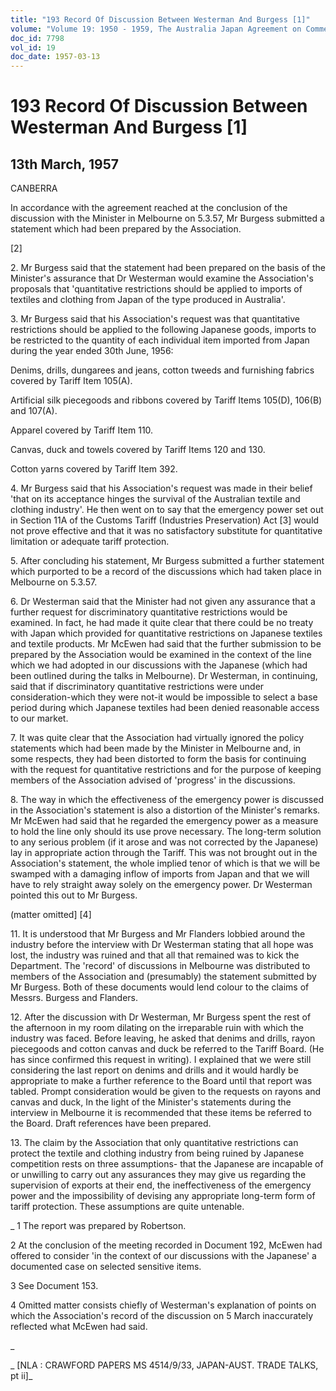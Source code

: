 ```yaml
---
title: "193 Record Of Discussion Between Westerman And Burgess [1]"
volume: "Volume 19: 1950 - 1959, The Australia Japan Agreement on Commerce"
doc_id: 7798
vol_id: 19
doc_date: 1957-03-13
---
```


# 193 Record Of Discussion Between Westerman And Burgess [1]

## 13th March, 1957

CANBERRA

In accordance with the agreement reached at the conclusion of the discussion with the Minister in Melbourne on 5.3.57, Mr Burgess submitted a statement which had been prepared by the Association.

[2]

2\. Mr Burgess said that the statement had been prepared on the basis of the Minister's assurance that Dr Westerman would examine the Association's proposals that 'quantitative restrictions should be applied to imports of textiles and clothing from Japan of the type produced in Australia'.

3\. Mr Burgess said that his Association's request was that quantitative restrictions should be applied to the following Japanese goods, imports to be restricted to the quantity of each individual item imported from Japan during the year ended 30th June, 1956:

Denims, drills, dungarees and jeans, cotton tweeds and furnishing fabrics covered by Tariff Item 105(A).

Artificial silk piecegoods and ribbons covered by Tariff Items 105(D), 106(B) and 107(A).

Apparel covered by Tariff Item 110.

Canvas, duck and towels covered by Tariff Items 120 and 130.

Cotton yarns covered by Tariff Item 392.

4\. Mr Burgess said that his Association's request was made in their belief 'that on its acceptance hinges the survival of the Australian textile and clothing industry'. He then went on to say that the emergency power set out in Section 11A of the Customs Tariff (Industries Preservation) Act [3] would not prove effective and that it was no satisfactory substitute for quantitative limitation or adequate tariff protection.

5\. After concluding his statement, Mr Burgess submitted a further statement which purported to be a record of the discussions which had taken place in Melbourne on 5.3.57.

6\. Dr Westerman said that the Minister had not given any assurance that a further request for discriminatory quantitative restrictions would be examined. In fact, he had made it quite clear that there could be no treaty with Japan which provided for quantitative restrictions on Japanese textiles and textile products. Mr McEwen had said that the further submission to be prepared by the Association would be examined in the context of the line which we had adopted in our discussions with the Japanese (which had been outlined during the talks in Melbourne). Dr Westerman, in continuing, said that if discriminatory quantitative restrictions were under consideration-which they were not-it would be impossible to select a base period during which Japanese textiles had been denied reasonable access to our market.

7\. It was quite clear that the Association had virtually ignored the policy statements which had been made by the Minister in Melbourne and, in some respects, they had been distorted to form the basis for continuing with the request for quantitative restrictions and for the purpose of keeping members of the Association advised of 'progress' in the discussions.

8\. The way in which the effectiveness of the emergency power is discussed in the Association's statement is also a distortion of the Minister's remarks. Mr McEwen had said that he regarded the emergency power as a measure to hold the line only should its use prove necessary. The long-term solution to any serious problem (if it arose and was not corrected by the Japanese) lay in appropriate action through the Tariff. This was not brought out in the Association's statement, the whole implied tenor of which is that we will be swamped with a damaging inflow of imports from Japan and that we will have to rely straight away solely on the emergency power. Dr Westerman pointed this out to Mr Burgess.

(matter omitted] [4]

11\. It is understood that Mr Burgess and Mr Flanders lobbied around the industry before the interview with Dr Westerman stating that all hope was lost, the industry was ruined and that all that remained was to kick the Department. The 'record' of discussions in Melbourne was distributed to members of the Association and (presumably) the statement submitted by Mr Burgess. Both of these documents would lend colour to the claims of Messrs. Burgess and Flanders.

12\. After the discussion with Dr Westerman, Mr Burgess spent the rest of the afternoon in my room dilating on the irreparable ruin with which the industry was faced. Before leaving, he asked that denims and drills, rayon piecegoods and cotton canvas and duck be referred to the Tariff Board. (He has since confirmed this request in writing). I explained that we were still considering the last report on denims and drills and it would hardly be appropriate to make a further reference to the Board until that report was tabled. Prompt consideration would be given to the requests on rayons and canvas and duck, In the light of the Minister's statements during the interview in Melbourne it is recommended that these items be referred to the Board. Draft references have been prepared.

13\. The claim by the Association that only quantitative restrictions can protect the textile and clothing industry from being ruined by Japanese competition rests on three assumptions- that the Japanese are incapable of or unwilling to carry out any assurances they may give us regarding the supervision of exports at their end, the ineffectiveness of the emergency power and the impossibility of devising any appropriate long-term form of tariff protection. These assumptions are quite untenable.

_ 1 The report was prepared by Robertson.

2 At the conclusion of the meeting recorded in Document 192, McEwen had offered to consider 'in the context of our discussions with the Japanese' a documented case on selected sensitive items.

3 See Document 153.

4 Omitted matter consists chiefly of Westerman's explanation of points on which the Association's record of the discussion on 5 March inaccurately reflected what McEwen had said.

_

_ [NLA : CRAWFORD PAPERS MS 4514/9/33, JAPAN-AUST. TRADE TALKS, pt ii]_
